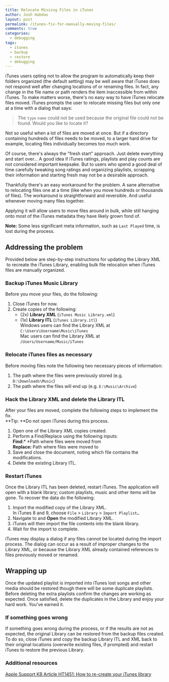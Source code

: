 ```yaml
---
title: Relocate Missing Files in iTunes
author: Josh Habdas
layout: post
permalink: /itunes-fix-for-manually-moving-files/
comments: true
categories:
  - debugging
tags:
  - itunes
  - backup
  - restore
  - debugging
---
```

iTunes users opting not to allow the program to automatically keep their folders organized (the default setting) may be well aware that iTunes does not respond well after changing locations of or renaming files. In fact, any change in the file name or path renders the item inaccessible from within iTunes. To make matters worse, there's no easy way to have iTunes relocate files moved. iTunes prompts the user to relocate missing files but only one at a time with a dialog that says:

> The `type` `name` could not be used because the original file could not be found. Would you like to locate it?

Not so useful when a lot of files are moved at once. But if a directory containing hundreds of files needs to be moved, to a larger hard drive for example, locating files individually becomes too much work.

<!--more-->

Of course, there's always the "fresh start" approach. Just delete everything and start over… A good idea if iTunes ratings, playlists and play counts are not considered important keepsake. But to users who spend a good deal of time carefully tweaking song ratings and organizing playlists, scrapping their information and starting fresh may not be a desirable approach.

Thankfully there's an easy workaround for the problem. A sane alternative to relocating files one at a time (like when you move hundreds or thousands of files). The workaround is straightforward and reversible. And useful whenever moving many files together.

Applying it will allow users to move files around in bulk, while still hanging onto most of the iTunes metadata they have likely grown fond of.

**Note:** Some less significant meta information, such as `Last Played` time, is lost during the process.

## Addressing the problem

Provided below are step-by-step instructions for updating the Library XML  to recreate the iTunes Library, enabling bulk file relocation when iTunes files are manually organized.

### Backup iTunes Music Library

Before you move your files, do the following:

1.  Close iTunes for now.
2.  Create copies of the following: 
    *   (2x) **Library XML** (`iTunes Music Library.xml`)
    *   (1x) **Library ITL** (`iTunes Library.itl`)  
        Windows users can find the Library XML at `C:\Users\Username\Music\iTunes`  
        Mac users can find the Library XML at `/Users/Username/Music/iTunes`

### Relocate iTunes files as necessary

Before moving files note the following two necessary pieces of information:

1.  The path where the files were previously stored (e.g. `D:\Downloads\Music`)
2.  The path where the files will end up (e.g. `E:\Music\Archive`)

### Hack the Library XML and delete the Library ITL

After your files are moved, complete the following steps to implement the fix.  
**Tip: **Do not open iTunes during this process.

1.  Open one of the Library XML copies created.
2.  Perform a Find/Replace using the following inputs:  
    **Find:*** *Path where files were moved from  
    **Replace:** Path where files were moved to
3.  Save and close the document, noting which file contains the modifications.
4.  Delete the existing Library ITL.

### Restart iTunes

Once the Library ITL has been deleted, restart iTunes. The application will open with a blank library; custom playlists, music and other items will be gone. To recover the data do the following:

1.  Import the modified copy of the Library XML.  
    In iTunes 8 and 9, choose `File` > `Library` > `Import Playlist…`
2.  Navigate to and **Open** the modified Library XML.
3.  iTunes will then import the file contents into the blank library.
4.  Wait for the import to complete.

iTunes may display a dialog if any files cannot be located during the import process. The dialog can occur as a result of improper changes to the Library XML, or because the Library XML already contained references to files previously moved or renamed.

## Wrapping up

Once the updated playlist is imported into iTunes lost songs and other media should be restored though there will be some duplicate playlists. Before deleting the extra playlists confirm the changes are working as expected. Once satisfied, delete the duplicates in the Library and enjoy your hard work. You've earned it.

### If something goes wrong

If something goes wrong during the process, or if the results are not as expected, the original Library can be restored from the backup files created. To do so, close iTunes and copy the backup Library ITL and XML back to their original locations (overwrite existing files, if prompted) and restart iTunes to restore the previous Library.

### Additional resources

[Apple Support KB Article HT1451: How to re-create your iTunes library][1]

 [1]: http://support.apple.com/kb/HT1451